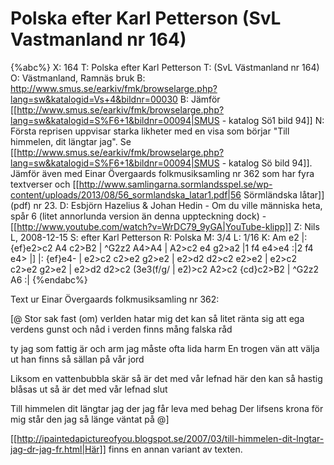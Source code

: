 # Polska efter Karl Petterson (SvL Vastmanland nr 164)

{%abc%}
X: 164
T: Polska efter Karl Petterson
T: (SvL Västmanland nr 164)
O: Västmanland, Ramnäs bruk
B: http://www.smus.se/earkiv/fmk/browselarge.php?lang=sw&katalogid=Vs+4&bildnr=00030
B: Jämför [[http://www.smus.se/earkiv/fmk/browselarge.php?lang=sw&katalogid=S%F6+1&bildnr=00094|SMUS - katalog Sö1 bild 94]]
N: Första reprisen uppvisar starka likheter med en visa som börjar "Till himmelen, dit längtar jag". Se [[http://www.smus.se/earkiv/fmk/browselarge.php?lang=sw&katalogid=S%F6+1&bildnr=00094|SMUS - katalog Sö bild 94]]. Jämför även med Einar Övergaards folkmusiksamling nr 362 som har fyra textverser och [[http://www.samlingarna.sormlandsspel.se/wp-content/uploads/2013/08/56_sormlandska_latar1.pdf|56 Sörmländska låtar]] (pdf) nr 23.
D: Esbjörn Hazelius & Johan Hedin - Om du ville människa heta, spår 6 (litet annorlunda version än denna uppteckning dock) - [[http://www.youtube.com/watch?v=WrDC79_9yGA|YouTube-klipp]]
Z: Nils L, 2008-12-15
S: efter Karl Petterson
R: Polska
M: 3/4
L: 1/16
K: Am
      e2 |: {ef}e2>c2 A4 c2>B2 | ^G2z2 A4>A4 | A2>c2 e4 g2>a2 |1 f4 e4>e4 :|2 f4 e4> |]
|: {ef}e4-  | e2>c2 c2>e2 g2>e2 | e2>d2 d2>c2 e2>e2 | e2>c2 c2>e2 g2>e2 | e2>d2 d2>c2 (3e3(f/g/ | e2)>c2 A2>c2 {cd}c2>B2 | ^G2z2 A6 :|
{%endabc%}

Text ur Einar Övergaards folkmusiksamling nr 362:

[@
Stor sak fast (om) verlden hatar mig
det kan så litet ränta sig
att ega verdens gunst och nåd
i verden finns mång falska råd

ty jag som fattig är och arm
jag måste ofta lida harm
En trogen vän att välja ut
han finns så sällan på vår jord

Liksom en vattenbubbla skär
så är det med vår lefnad här
den kan så hastig blåsas ut
så är det med vår lefnad slut

Till himmelen dit längtar jag
der jag får leva med behag
Der lifsens krona för mig står
den jag så länge väntat på
@]

[[http://ipaintedapictureofyou.blogspot.se/2007/03/till-himmelen-dit-lngtar-jag-dr-jag-fr.html|Här]] finns en annan variant av texten.
